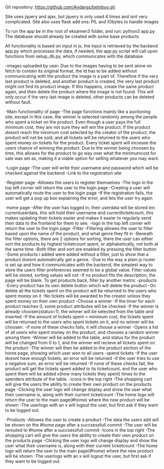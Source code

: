 Git repository: https://github.com/Andargs/betnbuy.git

Site uses jquery and ajax, but jquery is only used 4 times and isnt very complicated.
Site also uses flask add ons: PIL and IObytes to handle images


To run the app be in the root of eksamen3 folder, and run: python3 app.py
The database should already be created with some base products


All functionality is based on input in js, the input is retrieved by the backend app.py which processes the data, if needed, the app.py script will call upon functions from setup_db.py, which communicates with the database


-images uploaded by user: Due to the images having to be sent alone on fetch to contain its original format, the id has to be added without communicating with the product the image is a part of. Therefore if the very last product is deleted, and another product is created, the very last product might not find its product image. If this happens, create the same product again, and then delete the product where the image is not found.  This will only occur if the very last image is deleted, other products can be deleted without fault.

-Main functionality of page
    -The page functions mainly like a auctioning site, except in this case, the winner is selected randomly among the people who spent a ticket on the product. Even though a user pays the full minimum cost, they are not sure they will win the product. If the product doesnt reach the minimum cost selected by the creator of the product, the product will not be sold, and all tickets will be returned to the users who spent money on tickets for the product.
    Every ticket spent will increase the users chance of winning the product. Due to the winner being choosen by time, this allowes for the product to go way over what the minimumcost for sale was set as, making it a viable option for selling whatever you may want.

-Login page
    -The user will write their username and password which will be checked against the backend
    -Link to the registration site

-Register page
    -Allowes the users to register themselves
    -The logo in the top left corner will return the user to the login page
    -Creating a user will automatically route the user to the login page
    -If the registration fails, the user will get a pop up box explaining the error, and lets the user try again

-home page
    -After the user has logged in, their userdata will be stored inn currentuserdata, this will hold their username and currentticketcount, this makes updating their tickets easier and makes it easier to regularly send their data to the frontend for them to see.
    -logo in the top left corner will return the user to the login page
    -Filter
        -Filtering allowes the user to filter based upon the name of the product, and what genre they fit in
        -Beneath the filter options, there are 2 options for sorting, there the user can either sort the products by highest ticketcount spent, or alphabetically, not both at the same time
        -Both filter and sort are enabled by pressing the filter button
        -Some products i added were added without a filter, just to show that a product doesnt automatically get a genre.
        -Due to the way a plain js router is set up and how it communicates with the backend, the simplest way to store the users filter preferences seemed to be a global value. Filter values will be stored, sorting values will not
        -If no product fits the description, the page will be blank. To get products back, filter by another metric
    -products
        -Every product has its own delete button which will delete the product
            -On delete all the tickets spent on the product will be returned to the users who spent money on it
            -No tickets will be awarded to the creator unless they spent money on their own product
        -Choose a winner
            -If the timer for each product reaches 0, some product attributes will be checked
                -If the winner is already choosen(status=1), the winner will be selected from the table and inserted
                -If the amount of tickets spent < minimum cost, the tickets spent will be returned to the users who spent tickets on it, and no winner will be choosen.
                -if none of these checks fails, it will choose a winner
                    -Opens a list of all users who spent money on the product, and chooses a random winner among them
                    -Winner will be added to the table, and status for the product will be changed from 0 to 1, and the winner will recieve all tickets spent on the product
                    -The winner will then be added to the product section of the home page, showing which user won to all users
        -spend tickets
            -If the user doesnt have enough tickets, an error will be returned
            -if the user tries to use a negative sum, an error will be returned
            -If none of these checks fail, the product will get the tickets spent added to its ticketcount, and the user who spent them will be added x(how many tickets they spent) times to the spenders attribute of the table.
        -icons in the top right
            -The shopping cart will give the users the ability to create their own product on the products page
            -Clicking the user logo will change display and show the user what their username is, along with their current ticketcount
            -The home logo will return the user to the main page(#home) where the new product will be shown
            -The userlogo with an x will logout the user, but first ask if they want to be logged out.

-Products
    -Allowes the user to create a product
    -The data the users add will be shown on the #home page after a succsessfull commit
    -The user will be rerouted to #home after a succsessfull commit
    -Icons in the top right
        -The shopping cart will give the users the ability to create their own product on the products page
        -Clicking the user logo will change display and show the user what their username is, along with their current ticketcount
        -The home logo will return the user to the main page(#home) where the new product will be shown
        -The userlogo with an x will logout the user, but first ask if they want to be logged out.